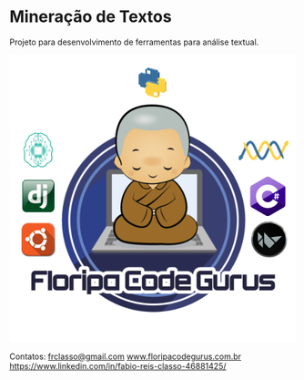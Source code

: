 Mineração de Textos
===================

Projeto para desenvolvimento de ferramentas para análise textual.




![Image](https://github.com/frclasso/mineracao_textos/blob/master/face_instagram_600x600.png)


Contatos: frclasso@gmail.com
www.floripacodegurus.com.br 
https://www.linkedin.com/in/fabio-reis-classo-46881425/